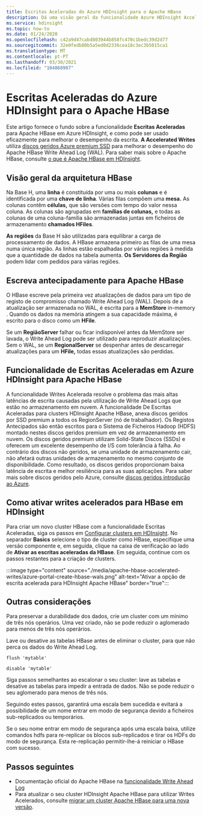 ```yaml
---
title: Escritas Aceleradas do Azure HDInsight para o Apache HBase
description: Dá uma visão geral da funcionalidade Azure HDInsight Accelerated Writes, que utiliza discos geridos premium para melhorar o desempenho do Apache HBase Write Ahead Log.
ms.service: hdinsight
ms.topic: how-to
ms.date: 01/24/2020
ms.openlocfilehash: c42a9d47cabd803944b858fc470c1bedc39d2d77
ms.sourcegitcommit: 32e0fedb80b5a5ed0d2336cea18c3ec3b5015ca1
ms.translationtype: MT
ms.contentlocale: pt-PT
ms.lasthandoff: 03/30/2021
ms.locfileid: "104868907"
---
```

# <a name="azure-hdinsight-accelerated-writes-for-apache-hbase"></a>Escritas Aceleradas do Azure HDInsight para o Apache HBase

Este artigo fornece o fundo sobre a funcionalidade **Escritas Aceleradas** para Apache HBase em Azure HDInsight, e como pode ser usado eficazmente para melhorar o desempenho da escrita. **A Accelerated Writes** utiliza [discos geridos Azure premium SSD](../../virtual-machines/disks-types.md#premium-ssd) para melhorar o desempenho do Apache HBase Write Ahead Log (WAL). Para saber mais sobre o Apache HBase, consulte [o que é Apache HBase em HDInsight](apache-hbase-overview.md).

## <a name="overview-of-hbase-architecture"></a>Visão geral da arquitetura HBase

Na Base H, uma **linha** é constituída por uma ou mais **colunas** e é identificada por uma **chave de linha**. Várias filas compõem uma **mesa.** As colunas contêm **células,** que são versões com tempo do valor nessa coluna. As colunas são agrupadas em **famílias de colunas,** e todas as colunas de uma coluna-família são armazenadas juntas em ficheiros de armazenamento **chamados HFiles**.

**As regiões** da Base H são utilizadas para equilibrar a carga de processamento de dados. A HBase armazena primeiro as filas de uma mesa numa única região. As linhas estão espalhadas por várias regiões à medida que a quantidade de dados na tabela aumenta. **Os Servidores da Região** podem lidar com pedidos para várias regiões.

## <a name="write-ahead-log-for-apache-hbase"></a>Escreva antecipadamente para Apache HBase

O HBase escreve pela primeira vez atualizações de dados para um tipo de registo de compromisso chamado Write Ahead Log (WAL). Depois de a atualização ser armazenada no WAL, é escrita para a **MemStore** in-memory . Quando os dados na memória atingem a sua capacidade máxima, é escrito para o disco como um **HFile**.

Se um **RegiãoServer** falhar ou ficar indisponível antes da MemStore ser lavada, o Write Ahead Log pode ser utilizado para reproduzir atualizações. Sem o WAL, se um **RegionalServer** se despenhar antes de descarregar atualizações para um **HFile,** todas essas atualizações são perdidas.

## <a name="accelerated-writes-feature-in-azure-hdinsight-for-apache-hbase"></a>Funcionalidade de Escritas Aceleradas em Azure HDInsight para Apache HBase

A funcionalidade Writes Acelerada resolve o problema das mais altas latências de escrita causadas pela utilização de Write Ahead Logs que estão no armazenamento em nuvem.  A funcionalidade De Escritas Aceleradas para clusters HDInsight Apache HBase, anexa discos geridos por SSD premium a todos os RegionServer (nó de trabalhador). Os Registos Antecipados são então escritos para o Sistema de Ficheiros Hadoop (HDFS) montado nestes discos geridos premium em vez de armazenamento em nuvem.  Os discos geridos premium utilizam Solid-State Discos (SSDs) e oferecem um excelente desempenho de I/S com tolerância à falha.  Ao contrário dos discos não geridos, se uma unidade de armazenamento cair, não afetará outras unidades de armazenamento no mesmo conjunto de disponibilidade.  Como resultado, os discos geridos proporcionam baixa latência de escrita e melhor resiliência para as suas aplicações. Para saber mais sobre discos geridos pelo Azure, consulte [discos geridos introdução ao Azure](../../virtual-machines/managed-disks-overview.md).

## <a name="how-to-enable-accelerated-writes-for-hbase-in-hdinsight"></a>Como ativar writes acelerados para HBase em HDInsight

Para criar um novo cluster HBase com a funcionalidade Escritas Aceleradas, siga os passos em [Configurar clusters em HDInsight](../hdinsight-hadoop-provision-linux-clusters.md). No separador **Basics** selecione o tipo de cluster como HBase, especifique uma versão componente e, em seguida, clique na caixa de verificação ao lado de **Ativar as escritas aceleradas da HBase**. Em seguida, continue com os passos restantes para a criação de clusters.

:::image type="content" source="./media/apache-hbase-accelerated-writes/azure-portal-create-hbase-wals.png" alt-text="Ativar a opção de escrita acelerada para HDInsight Apache HBase" border="true":::

## <a name="other-considerations"></a>Outras considerações

Para preservar a durabilidade dos dados, crie um cluster com um mínimo de três nós operários. Uma vez criado, não se pode reduzir o aglomerado para menos de três nós operários.

Lave ou desative as tabelas HBase antes de eliminar o cluster, para que não perca os dados do Write Ahead Log.

```
flush 'mytable'
```

```
disable 'mytable'
```

Siga passos semelhantes ao escalonar o seu cluster: lave as tabelas e desative as tabelas para impedir a entrada de dados. Não se pode reduzir o seu aglomerado para menos de três nós.

Seguindo estes passos, garantirá uma escala bem sucedida e evitará a possibilidade de um nome entrar em modo de segurança devido a ficheiros sub-replicados ou temporários.

Se o seu nome entrar em modo de segurança após uma escala baixa, utilize comandos hdfs para re-replicar os blocos sub-replicados e tirar os HDFs do modo de segurança. Esta re-replicação permitir-lhe-á reiniciar o HBase com sucesso.

## <a name="next-steps"></a>Passos seguintes

* Documentação oficial do Apache HBase na [funcionalidade Write Ahead Log](https://hbase.apache.org/book.html#wal)
* Para atualizar o seu cluster HDInsight Apache HBase para utilizar Writes Acelerados, consulte [migrar um cluster Apache HBase para uma nova versão](apache-hbase-migrate-new-version.md).
